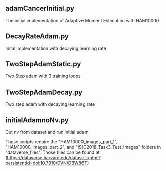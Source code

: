 ## adamCancerInitial.py
The initial implementation of Adaptive Moment Estimation with HAM10000

## DecayRateAdam.py
Inital implementation with decaying learning rate

## TwoStepAdamStatic.py 
Two Step adam with 3 training loops

## TwoStepAdamDecay.py
Two step adam with decaying learning rate

## initialAdamnoNv.py
Cut nv from dataset and run initial adam 


These scripts require the "HAM10000_images_part_1", "HAM10000_images_part_2", and "ISIC2018_Task3_Test_Images" folders in "dataverse_files". Those files can be found at (https://dataverse.harvard.edu/dataset.xhtml?persistentId=doi:10.7910/DVN/DBW86T)
